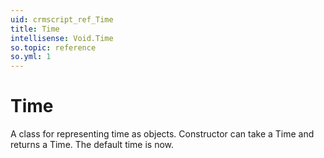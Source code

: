 ```yaml
---
uid: crmscript_ref_Time
title: Time
intellisense: Void.Time
so.topic: reference
so.yml: 1
---
```


# Time

A class for representing time as objects.
Constructor can take a Time and returns a Time.
The default time is now.
